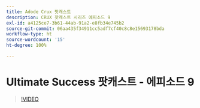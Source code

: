 ```yaml
---
title: Adode Crux 팟캐스트
description: CRUX 팟캐스트 시리즈 에피소드 9
exl-id: a4125ce7-3b61-44ab-91a2-e8fb34e745b2
source-git-commit: 06aa435f34911cc5adf7cf40c8c8e15693178bda
workflow-type: ht
source-wordcount: '15'
ht-degree: 100%

---
```


# Ultimate Success 팟캐스트 - 에피소드 9

>[!VIDEO](https://video.tv.adobe.com/v/3429770?quality=12learn=on)
